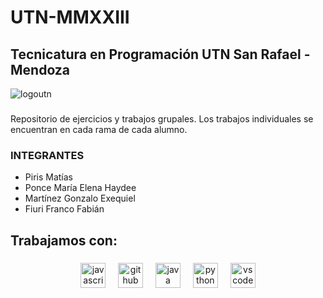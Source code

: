 # UTN-MMXXIII
## Tecnicatura en Programación UTN San Rafael - Mendoza
![logoutn](https://frra.cvg.utn.edu.ar/theme/image.php/snap/theme/1659979810/img/logo)

###

Repositorio de ejercicios y trabajos grupales.
Los trabajos individuales se encuentran en cada rama de cada alumno.

### INTEGRANTES
* Piris Matías
* Ponce María Elena Haydee
* Martínez Gonzalo Exequiel
* Fiuri Franco Fabián

<h2 align="left">Trabajamos con:</h2>

###
<div align="center">
  <img src="https://cdn.jsdelivr.net/gh/devicons/devicon/icons/javascript/javascript-original.svg" height="40" alt="javascript logo"  />
  <img width="12" />
  <img src="https://cdn.jsdelivr.net/gh/devicons/devicon/icons/github/github-original.svg" height="40" alt="github logo"  />
  <img width="12" />
  <img src="https://cdn.jsdelivr.net/gh/devicons/devicon/icons/java/java-original.svg" height="40" alt="java logo"  />
  <img width="12" />
  <img src="https://cdn.jsdelivr.net/gh/devicons/devicon/icons/python/python-original.svg" height="40" alt="python logo"  />
  <img width="12" />
  <img src="https://cdn.jsdelivr.net/gh/devicons/devicon/icons/vscode/vscode-original.svg" height="40" alt="vscode logo"  />
</div>